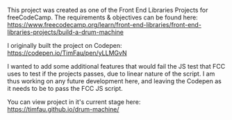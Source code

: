 This project was created as one of the Front End Libraries Projects for freeCodeCamp. The requirements & objectives can be found here: https://www.freecodecamp.org/learn/front-end-libraries/front-end-libraries-projects/build-a-drum-machine

I originally built the project on Codepen: https://codepen.io/TimFau/pen/yLLMGvN

I wanted to add some additional features that would fail the JS test that FCC uses to test if the projects passes, due to linear nature of the script.  I am thus working on any future development here, and leaving the Codepen as it needs to be to pass the FCC JS script. 

You can view project in it's current stage here: https://timfau.github.io/drum-machine/